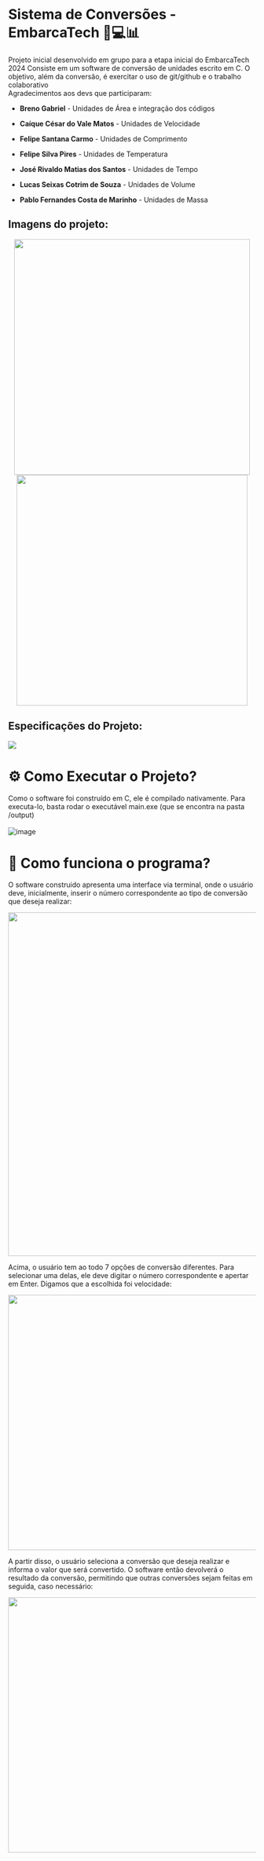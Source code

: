 # Sistema de Conversões - EmbarcaTech 🔷💻📊

Projeto inicial desenvolvido em grupo para a etapa inicial do EmbarcaTech 2024
Consiste em um software de conversão de unidades escrito em C. O objetivo, além da conversão, é exercitar o uso de git/github e o trabalho colaborativo
<br>
Agradecimentos aos devs que participaram:
- **Breno Gabriel** - Unidades de Área e integração dos códigos
- **Caíque César do Vale Matos** - Unidades de Velocidade
- **Felipe Santana Carmo** - Unidades de Comprimento
- **Felipe Silva Pires** - Unidades de Temperatura
- **José Rivaldo Matias dos Santos** - Unidades de Tempo
- **Lucas Seixas Cotrim de Souza** - Unidades de Volume

- **Pablo Fernandes Costa de Marinho** - Unidades de Massa

## Imagens do projeto:

<p align="center">
<img src="https://github.com/user-attachments/assets/12eeede6-ec08-4ed3-a7ca-7570ca62df52" width=480>
<img src="https://github.com/user-attachments/assets/5be02f11-6fe6-430e-9b7c-cda90efa9370" width=470>
</p>

## Especificações do Projeto:
<a href="https://github.com/user-attachments/files/18230334/Tarefa3.-.Depuracao.e.Versionamento.pdf">
<img src="https://github.com/user-attachments/assets/a0ca7470-c95a-4785-a04e-671a76b12eb0">
</a>


# ⚙️ Como Executar o Projeto?

Como o software foi construído em C, ele é compilado nativamente. Para executa-lo, basta rodar o executável main.exe (que se encontra na pasta /output)<br>
<br>
![image](https://github.com/user-attachments/assets/7820e86e-91d1-4acf-953d-5f47f3dad594)

# 🧩 Como funciona o programa?

O software construido apresenta uma interface via terminal, onde o usuário deve, inicialmente, inserir o número correspondente ao tipo de conversão que deseja realizar:

<p align="center">
<img src="https://github.com/user-attachments/assets/7c67f995-eff2-404b-9a52-71e7651f1ca9" width=700>
</p>

Acima, o usuário tem ao todo 7 opções de conversão diferentes. Para selecionar uma delas, ele deve digitar o número correspondente e apertar em Enter. Digamos que a escolhida foi velocidade:

<p align="center">
<img src="https://github.com/user-attachments/assets/a8f78795-ffaa-413a-8fb3-211344c52349" width=520>
</p>

A partir disso, o usuário seleciona a conversão que deseja realizar e informa o valor que será convertido. O software então devolverá o resultado da conversão, permitindo que outras conversões sejam feitas em seguida, caso necessário:

<p align="center">
<img src="https://github.com/user-attachments/assets/abb113c6-0692-4d58-95c9-0fd2536d9fcc" width=520>
</p>





